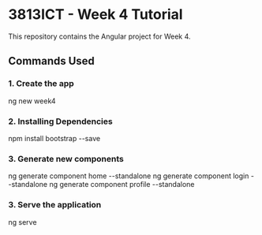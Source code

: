 # 3813ICT - Week 4 Tutorial

This repository contains the Angular project for Week 4.

## Commands Used

### 1. Create the app
ng new week4

### 2. Installing Dependencies
npm install bootstrap --save

### 3. Generate new components
ng generate component home --standalone
ng generate component login --standalone
ng generate component profile --standalone

### 3. Serve the application
ng serve